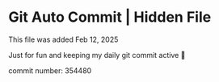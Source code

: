 # Git Auto Commit | Hidden File

This file was added Feb 12, 2025

Just for fun and keeping my daily git commit active 🤪

commit number: 354480
